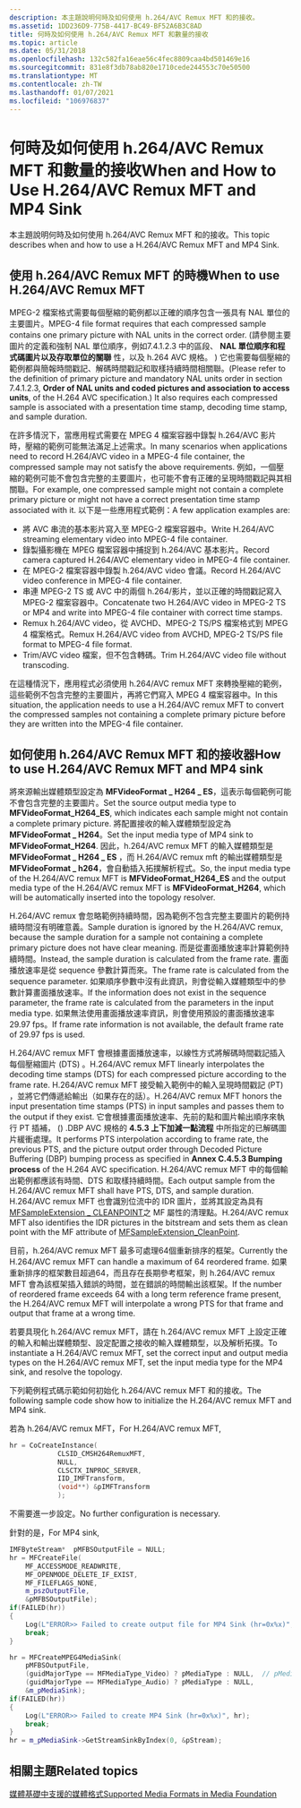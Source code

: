 ```yaml
---
description: 本主題說明何時及如何使用 h.264/AVC Remux MFT 和的接收。
ms.assetid: 1DD236D9-775B-4417-BC49-BF52A6B3C8AD
title: 何時及如何使用 h.264/AVC Remux MFT 和數量的接收
ms.topic: article
ms.date: 05/31/2018
ms.openlocfilehash: 132c582fa16eae56c4fec8809caa4bd501469e16
ms.sourcegitcommit: 831e8f3db78ab820e1710cede244553c70e50500
ms.translationtype: MT
ms.contentlocale: zh-TW
ms.lasthandoff: 01/07/2021
ms.locfileid: "106976837"
---
```

# <a name="when-and-how-to-use-h264avc-remux-mft-and-mp4-sink"></a><span data-ttu-id="51568-103">何時及如何使用 h.264/AVC Remux MFT 和數量的接收</span><span class="sxs-lookup"><span data-stu-id="51568-103">When and How to Use H.264/AVC Remux MFT and MP4 Sink</span></span>

<span data-ttu-id="51568-104">本主題說明何時及如何使用 h.264/AVC Remux MFT 和的接收。</span><span class="sxs-lookup"><span data-stu-id="51568-104">This topic describes when and how to use a H.264/AVC Remux MFT and MP4 Sink.</span></span>

## <a name="when-to-use-h264avc-remux-mft"></a><span data-ttu-id="51568-105">使用 h.264/AVC Remux MFT 的時機</span><span class="sxs-lookup"><span data-stu-id="51568-105">When to use H.264/AVC Remux MFT</span></span>

<span data-ttu-id="51568-106">MPEG-2 檔案格式需要每個壓縮的範例都以正確的順序包含一張具有 NAL 單位的主要圖片。</span><span class="sxs-lookup"><span data-stu-id="51568-106">MPEG-4 file format requires that each compressed sample contains one primary picture with NAL units in the correct order.</span></span> <span data-ttu-id="51568-107"> (請參閱主要圖片的定義和強制 NAL 單位順序，例如7.4.1.2.3 中的區段、 **NAL 單位順序和程式碼圖片以及存取單位的關聯** 性，以及 h.264 AVC 規格。 ) 它也需要每個壓縮的範例都與簡報時間戳記、解碼時間戳記和取樣持續時間相關聯。</span><span class="sxs-lookup"><span data-stu-id="51568-107">(Please refer to the definition of primary picture and mandatory NAL units order in section 7.4.1.2.3, **Order of NAL units and coded pictures and association to access units**, of the H.264 AVC specification.) It also requires each compressed sample is associated with a presentation time stamp, decoding time stamp, and sample duration.</span></span>

<span data-ttu-id="51568-108">在許多情況下，當應用程式需要在 MPEG 4 檔案容器中錄製 h.264/AVC 影片時，壓縮的範例可能無法滿足上述需求。</span><span class="sxs-lookup"><span data-stu-id="51568-108">In many scenarios when applications need to record H.264/AVC video in a MPEG-4 file container, the compressed sample may not satisfy the above requirements.</span></span> <span data-ttu-id="51568-109">例如，一個壓縮的範例可能不會包含完整的主要圖片，也可能不會有正確的呈現時間戳記與其相關聯。</span><span class="sxs-lookup"><span data-stu-id="51568-109">For example, one compressed sample might not contain a complete primary picture or might not have a correct presentation time stamp associated with it.</span></span> <span data-ttu-id="51568-110">以下是一些應用程式範例：</span><span class="sxs-lookup"><span data-stu-id="51568-110">A few application examples are:</span></span>

-   <span data-ttu-id="51568-111">將 AVC 串流的基本影片寫入至 MPEG-2 檔案容器中。</span><span class="sxs-lookup"><span data-stu-id="51568-111">Write H.264/AVC streaming elementary video into MPEG-4 file container.</span></span>
-   <span data-ttu-id="51568-112">錄製攝影機在 MPEG 檔案容器中捕捉到 h.264/AVC 基本影片。</span><span class="sxs-lookup"><span data-stu-id="51568-112">Record camera captured H.264/AVC elementary video in MPEG-4 file container.</span></span>
-   <span data-ttu-id="51568-113">在 MPEG-2 檔案容器中錄製 h.264/AVC video 會議。</span><span class="sxs-lookup"><span data-stu-id="51568-113">Record H.264/AVC video conference in MPEG-4 file container.</span></span>
-   <span data-ttu-id="51568-114">串連 MPEG-2 TS 或 AVC 中的兩個 h.264/影片，並以正確的時間戳記寫入 MPEG-2 檔案容器中。</span><span class="sxs-lookup"><span data-stu-id="51568-114">Concatenate two H.264/AVC video in MPEG-2 TS or MP4 and write into MPEG-4 file container with correct time stamps.</span></span>
-   <span data-ttu-id="51568-115">Remux h.264/AVC video，從 AVCHD、MPEG-2 TS/PS 檔案格式到 MPEG 4 檔案格式。</span><span class="sxs-lookup"><span data-stu-id="51568-115">Remux H.264/AVC video from AVCHD, MPEG-2 TS/PS file format to MPEG-4 file format.</span></span>
-   <span data-ttu-id="51568-116">Trim/AVC video 檔案，但不包含轉碼。</span><span class="sxs-lookup"><span data-stu-id="51568-116">Trim H.264/AVC video file without transcoding.</span></span>

<span data-ttu-id="51568-117">在這種情況下，應用程式必須使用 h.264/AVC remux MFT 來轉換壓縮的範例，這些範例不包含完整的主要圖片，再將它們寫入 MPEG 4 檔案容器中。</span><span class="sxs-lookup"><span data-stu-id="51568-117">In this situation, the application needs to use a H.264/AVC remux MFT to convert the compressed samples not containing a complete primary picture before they are written into the MPEG-4 file container.</span></span>

## <a name="how-to-use-h264avc-remux-mft-and-mp4-sink"></a><span data-ttu-id="51568-118">如何使用 h.264/AVC Remux MFT 和的接收器</span><span class="sxs-lookup"><span data-stu-id="51568-118">How to use H.264/AVC Remux MFT and MP4 sink</span></span>

<span data-ttu-id="51568-119">將來源輸出媒體類型設定為 **MFVideoFormat \_ H264 \_ ES**，這表示每個範例可能不會包含完整的主要圖片。</span><span class="sxs-lookup"><span data-stu-id="51568-119">Set the source output media type to **MFVideoFormat\_H264\_ES**, which indicates each sample might not contain a complete primary picture.</span></span> <span data-ttu-id="51568-120">將配置接收的輸入媒體類型設定為 **MFVideoFormat \_ H264**。</span><span class="sxs-lookup"><span data-stu-id="51568-120">Set the input media type of MP4 sink to **MFVideoFormat\_H264**.</span></span> <span data-ttu-id="51568-121">因此，h.264/AVC remux MFT 的輸入媒體類型是 **MFVideoFormat \_ H264 \_ ES** ，而 H.264/AVC remux mft 的輸出媒體類型是 **MFVideoFormat \_ h264**，會自動插入拓撲解析程式。</span><span class="sxs-lookup"><span data-stu-id="51568-121">So, the input media type of the H.264/AVC remux MFT is **MFVideoFormat\_H264\_ES** and the output media type of the H.264/AVC remux MFT is **MFVideoFormat\_H264**, which will be automatically inserted into the topology resolver.</span></span>

<span data-ttu-id="51568-122">H.264/AVC remux 會忽略範例持續時間，因為範例不包含完整主要圖片的範例持續時間沒有明確意義。</span><span class="sxs-lookup"><span data-stu-id="51568-122">Sample duration is ignored by the H.264/AVC remux, because the sample duration for a sample not containing a complete primary picture does not have clear meaning.</span></span> <span data-ttu-id="51568-123">而是從畫面播放速率計算範例持續時間。</span><span class="sxs-lookup"><span data-stu-id="51568-123">Instead, the sample duration is calculated from the frame rate.</span></span> <span data-ttu-id="51568-124">畫面播放速率是從 sequence 參數計算而來。</span><span class="sxs-lookup"><span data-stu-id="51568-124">The frame rate is calculated from the sequence parameter.</span></span> <span data-ttu-id="51568-125">如果順序參數中沒有此資訊，則會從輸入媒體類型中的參數計算畫面播放速率。</span><span class="sxs-lookup"><span data-stu-id="51568-125">If the information does not exist in the sequence parameter, the frame rate is calculated from the parameters in the input media type.</span></span> <span data-ttu-id="51568-126">如果無法使用畫面播放速率資訊，則會使用預設的畫面播放速率 29.97 fps。</span><span class="sxs-lookup"><span data-stu-id="51568-126">If frame rate information is not available, the default frame rate of 29.97 fps is used.</span></span>

<span data-ttu-id="51568-127">H.264/AVC remux MFT 會根據畫面播放速率，以線性方式將解碼時間戳記插入每個壓縮圖片 (DTS) 。</span><span class="sxs-lookup"><span data-stu-id="51568-127">H.264/AVC remux MFT linearly interpolates the decoding time stamps (DTS) for each compressed picture according to the frame rate.</span></span> <span data-ttu-id="51568-128">H.264/AVC remux MFT 接受輸入範例中的輸入呈現時間戳記 (PT) ，並將它們傳遞給輸出（如果存在的話）。</span><span class="sxs-lookup"><span data-stu-id="51568-128">H.264/AVC remux MFT honors the input presentation time stamps (PTS) in input samples and passes them to the output if they exist.</span></span> <span data-ttu-id="51568-129">它會根據畫面播放速率、先前的點和圖片輸出順序來執行 PT 插補， () .DBP AVC 規格的 **4.5.3 上下加減一點流程** 中所指定的已解碼圖片緩衝處理。</span><span class="sxs-lookup"><span data-stu-id="51568-129">It performs PTS interpolation according to frame rate, the previous PTS, and the picture output order through Decoded Picture Buffering (DBP) bumping process as specified in **Annex C.4.5.3 Bumping process** of the H.264 AVC specification.</span></span> <span data-ttu-id="51568-130">H.264/AVC remux MFT 中的每個輸出範例都應該有時間、DTS 和取樣持續時間。</span><span class="sxs-lookup"><span data-stu-id="51568-130">Each output sample from the H.264/AVC remux MFT shall have PTS, DTS, and sample duration.</span></span> <span data-ttu-id="51568-131">H.264/AVC remux MFT 也會識別位流中的 IDR 圖片，並將其設定為具有 [MFSampleExtension \_ CLEANPOINT](mfsampleextension-cleanpoint-attribute.md)之 MF 屬性的清理點。</span><span class="sxs-lookup"><span data-stu-id="51568-131">H.264/AVC remux MFT also identifies the IDR pictures in the bitstream and sets them as clean point with the MF attribute of [MFSampleExtension\_CleanPoint](mfsampleextension-cleanpoint-attribute.md).</span></span>

<span data-ttu-id="51568-132">目前，h.264/AVC remux MFT 最多可處理64個重新排序的框架。</span><span class="sxs-lookup"><span data-stu-id="51568-132">Currently the H.264/AVC remux MFT can handle a maximum of 64 reordered frame.</span></span> <span data-ttu-id="51568-133">如果重新排序的框架數目超過64，而且存在長期參考框架，則 h.264/AVC remux MFT 會為該框架插入錯誤的時間，並在錯誤的時間輸出該框架。</span><span class="sxs-lookup"><span data-stu-id="51568-133">If the number of reordered frame exceeds 64 with a long term reference frame present, the H.264/AVC remux MFT will interpolate a wrong PTS for that frame and output that frame at a wrong time.</span></span>

<span data-ttu-id="51568-134">若要具現化 h.264/AVC remux MFT，請在 h.264/AVC remux MFT 上設定正確的輸入和輸出媒體類型、設定配置之接收的輸入媒體類型，以及解析拓撲。</span><span class="sxs-lookup"><span data-stu-id="51568-134">To instantiate a H.264/AVC remux MFT, set the correct input and output media types on the H.264/AVC remux MFT, set the input media type for the MP4 sink, and resolve the topology.</span></span>

<span data-ttu-id="51568-135">下列範例程式碼示範如何初始化 h.264/AVC remux MFT 和的接收。</span><span class="sxs-lookup"><span data-stu-id="51568-135">The following sample code show how to initialize the H.264/AVC remux MFT and MP4 sink.</span></span>

<span data-ttu-id="51568-136">若為 h.264/AVC remux MFT，</span><span class="sxs-lookup"><span data-stu-id="51568-136">For H.264/AVC remux MFT,</span></span>


```C++
hr = CoCreateInstance(
            CLSID_CMSH264RemuxMFT,
            NULL,
            CLSCTX_INPROC_SERVER,
            IID_IMFTransform,
            (void**) &pIMFTransform
            );
```



<span data-ttu-id="51568-137">不需要進一步設定。</span><span class="sxs-lookup"><span data-stu-id="51568-137">No further configuration is necessary.</span></span>

<span data-ttu-id="51568-138">針對的是，</span><span class="sxs-lookup"><span data-stu-id="51568-138">For MP4 sink,</span></span>


```C++
IMFByteStream*  pMFBSOutputFile = NULL;
hr = MFCreateFile(
    MF_ACCESSMODE_READWRITE,
    MF_OPENMODE_DELETE_IF_EXIST,
    MF_FILEFLAGS_NONE,
    m_pszOutputFile,
    &pMFBSOutputFile);
if(FAILED(hr))
{
    Log(L"ERROR>> Failed to create output file for MP4 Sink (hr=0x%x)", hr);
    break;
}

hr = MFCreateMPEG4MediaSink(
    pMFBSOutputFile,
    (guidMajorType == MFMediaType_Video) ? pMediaType : NULL,  // pMediaType comes from the output type of the remux MFT
    (guidMajorType == MFMediaType_Audio) ? pMediaType : NULL,
    &m_pMediaSink);
if(FAILED(hr))
{
    Log(L"ERROR>> Failed to create MP4 Sink (hr=0x%x)", hr);
    break;
}
hr = m_pMediaSink->GetStreamSinkByIndex(0, &pStream);
```



## <a name="related-topics"></a><span data-ttu-id="51568-139">相關主題</span><span class="sxs-lookup"><span data-stu-id="51568-139">Related topics</span></span>

<dl> <dt>

[<span data-ttu-id="51568-140">媒體基礎中支援的媒體格式</span><span class="sxs-lookup"><span data-stu-id="51568-140">Supported Media Formats in Media Foundation</span></span>](supported-media-formats-in-media-foundation.md)
</dt> </dl>

 

 



